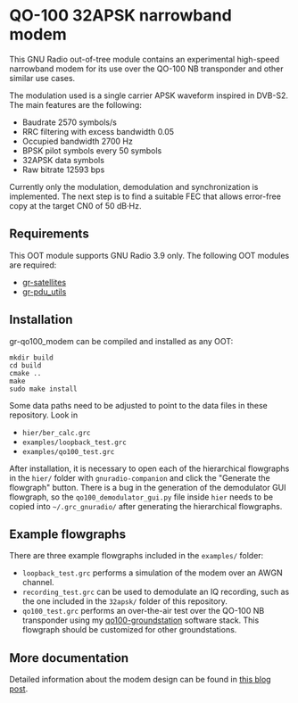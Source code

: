 # QO-100 32APSK narrowband modem

This GNU Radio out-of-tree module contains an experimental high-speed narrowband
modem for its use over the QO-100 NB transponder and other similar use cases.

The modulation used is a single carrier APSK waveform inspired in DVB-S2. The
main features are the following:
* Baudrate 2570 symbols/s
* RRC filtering with excess bandwidth 0.05
* Occupied bandwidth 2700 Hz
* BPSK pilot symbols every 50 symbols
* 32APSK data symbols
* Raw bitrate 12593 bps

Currently only the modulation, demodulation and synchronization is
implemented. The next step is to find a suitable FEC that allows error-free copy
at the target CN0 of 50 dB·Hz.

## Requirements

This OOT module supports GNU Radio 3.9 only. The following OOT modules are
required:

* [gr-satellites](https://github.com/daniestevez/gr-satellites)
* [gr-pdu_utils](https://github.com/sandialabs/gr-pdu_utils)

## Installation

gr-qo100_modem can be compiled and installed as any OOT:

```
mkdir build
cd build
cmake ..
make
sudo make install
```

Some data paths need to be adjusted to point to the data files in these
repository. Look in
* `hier/ber_calc.grc`
* `examples/loopback_test.grc`
* `examples/qo100_test.grc`

After installation, it is necessary to open each of the hierarchical flowgraphs
in the `hier/` folder with `gnuradio-companion` and click the "Generate the
flowgraph" button. There is a bug in the generation of the demodulator GUI
flowgraph, so the `qo100_demodulator_gui.py` file inside `hier` needs to be
copied into `~/.grc_gnuradio/` after generating the hierarchical flowgraphs.

## Example flowgraphs

There are three example flowgraphs included in the `examples/` folder:

* `loopback_test.grc` performs a simulation of the modem over an AWGN channel.
* `recording_test.grc` can be used to demodulate an IQ recording, such as the
one included in the `32apsk/` folder of this repository.
* `qo100_test.grc` performs an over-the-air test over the QO-100 NB transponder
using my
[qo100-groundstation](https://github.com/daniestevez/qo100-groundstation)
software stack. This flowgraph should be customized for other groundstations.

## More documentation

Detailed information about the modem design can be found in
[this blog post](https://destevez.net/2021/05/32apsk-narrowband-modem-for-qo-100/).
